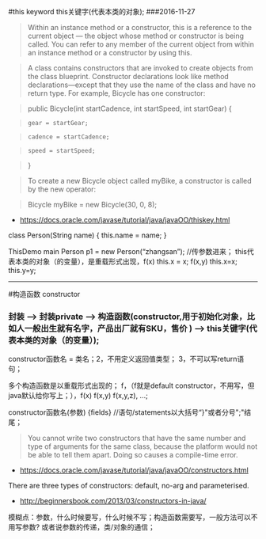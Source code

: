 #this keyword   this关键字(代表本类的对象);
###2016-11-27
> Within an instance method or a constructor, this is a reference to the current object — the object whose method or constructor is being called. You can refer to any member of the current object from within an instance method or a constructor by using this.

> A class contains constructors that are invoked to create objects from the class blueprint. Constructor declarations look like method declarations—except that they use the name of the class and have no return type. For example, Bicycle has one constructor:

> public Bicycle(int startCadence, int startSpeed, int startGear) {

>     gear = startGear;

>     cadence = startCadence;

>     speed = startSpeed;

> }

> To create a new Bicycle object called myBike, a constructor is called by the new operator:

> Bicycle myBike = new Bicycle(30, 0, 8);
- https://docs.oracle.com/javase/tutorial/java/javaOO/thiskey.html

class Person(String name)
{
  this.name = name;
}

ThisDemo
main
Person p1 = new Person(“zhangsan”); //传参数进来； this代表本类的对象（的变量），是重载形式出现，f(x) this.x = x; f(x,y) this.x=x; this.y=y;

--------------------------------------------------------------------------------------------

#构造函数 constructor
### 封装 --> 封装private --> 构造函数(constructor,用于初始化对象，比如人一般出生就有名字，产品出厂就有SKU，售价 ) --> this关键字(代表本类的对象（的变量）);
constructor函数名 = 类名；2，不用定义返回值类型； 3，不可以写return语句；   

多个构造函数是以重载形式出现的； f，（f就是default constructor，不用写，但java默认给你写上；），f(x) f(x,y) f(x,y,z), ...;

constructor函数名(参数) {fields}   //语句/statements以大括号“}"或者分号";"结尾；


> You cannot write two constructors that have the same number and type of arguments for the same class, because the platform would not be able to tell them apart. Doing so causes a compile-time error.
- https://docs.oracle.com/javase/tutorial/java/javaOO/constructors.html



There are three types of constructors: default, no-arg and parameterised.
- http://beginnersbook.com/2013/03/constructors-in-java/



模糊点：参数，什么时候要写，什么时候不写；构造函数需要写，一般方法可以不用写参数?
或者说参数的传递，类/对象的通信；

